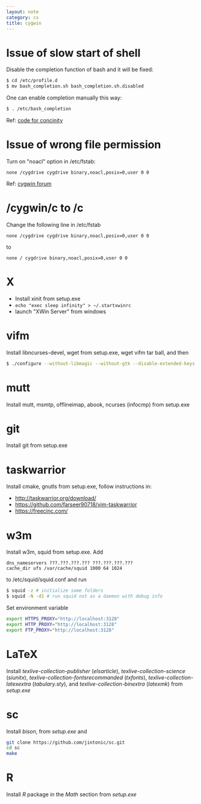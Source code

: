 ```yaml
---
layout: note
category: cs
title: cygwin
---
```


Issue of slow start of shell
============================

Disable the completion function of bash and it will be fixed:

~~~bash
$ cd /etc/profile.d
$ mv bash_completion.sh bash_completion.sh.disabled
~~~

One can enable completion manually this way:

~~~bash
$ . /etc/bash_completion
~~~

Ref: [code for concinity](http://cfc.kizzx2.com/index.php/cygwin-slow-start-up-the-culprit-discovered/)

Issue of wrong file permission
==============================

Turn on "noacl" option in /etc/fstab:

~~~
none /cygdrive cygdrive binary,noacl,posix=0,user 0 0
~~~

Ref: [cygwin forum](http://cygwin.1069669.n5.nabble.com/vim-and-file-permissions-on-Windows-7-td61390.html)

/cygwin/c to /c
===============

Change the following line in /etc/fstab

~~~
none /cygdrive cygdrive binary,noacl,posix=0,user 0 0
~~~

to

~~~
none / cygdrive binary,noacl,posix=0,user 0 0
~~~

X
===

- Install xinit from setup.exe
- `echo "exec sleep infinity" > ~/.startxwinrc`
- launch "XWin Server" from windows


vifm
====

Install libncurses-devel, wget from setup.exe, wget vifm tar ball, and then

~~~bash
$ ./configure --without-libmagic --without-gtk --disable-extended-keys
~~~

mutt
====

Install mutt, msmtp, offlineimap, abook, ncurses (infocmp) from setup.exe

git
===

Install git from setup.exe

taskwarrior
===========

Install cmake, gnutls from setup.exe, follow instructions in:

- http://taskwarrior.org/download/
- https://github.com/farseer90718/vim-taskwarrior
- https://freecinc.com/

w3m
===

Install w3m, squid from setup.exe. Add

~~~
dns_nameservers ???.???.???.??? ???.???.???.???
cache_dir ufs /var/cache/squid 1000 64 1024
~~~

to /etc/squid/squid.conf and run

~~~bash
$ squid -z # initialize some folders
$ squid -N -d1 # run squid not as a daemon with debug info
~~~

Set environment variable

~~~bash
export HTTPS_PROXY="http://localhost:3128"
export HTTP_PROXY="http://localhost:3128"
export FTP_PROXY="http://localhost:3128"
~~~

LaTeX
======

Install *texlive-collection-publisher* (*elsarticle*),
*texlive-collection-science* (*siunitx*),
*texlive-collection-fontsrecommanded* (*txfonts*),
*texlive-collection-latexextra* (*tabulary.sty*), and
*texlive-collection-binextra* (*latexmk*) from *setup.exe*

sc
===

Install *bison*, from *setup.exe* and

~~~bash
git clone https://github.com/jintonic/sc.git
cd sc
make
~~~

R
===

Install *R* package in the *Math* section from *setup.exe*

